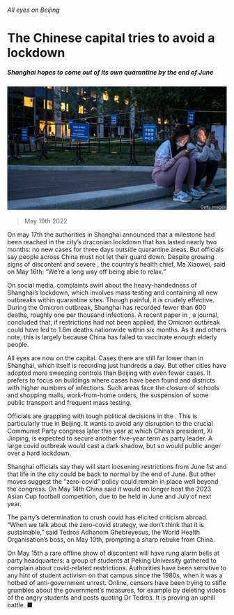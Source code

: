 ###### All eyes on Beijing

# The Chinese capital tries to avoid a lockdown 

##### Shanghai hopes to come out of its own quarantine by the end of June 

![image](images/20220521_CNP503.jpg) 

> May 19th 2022 

On may 17th the authorities in Shanghai announced that a milestone had been reached in the city’s draconian lockdown that has lasted nearly two months: no new cases for three days outside quarantine areas. But officials say people across China must not let their guard down. Despite growing signs of discontent and severe , the country’s health chief, Ma Xiaowei, said on May 16th: “We’re a long way off being able to relax.”

On social media, complaints swirl about the heavy-handedness of Shanghai’s lockdown, which involves mass testing and containing all new outbreaks within quarantine sites. Though painful, it is crudely effective. During the Omicron outbreak, Shanghai has recorded fewer than 600 deaths, roughly one per thousand infections. A recent paper in , a journal, concluded that, if restrictions had not been applied, the Omicron outbreak could have led to 1.6m deaths nationwide within six months. As it and others note, this is largely because China has failed to vaccinate enough elderly people. 

All eyes are now on the capital. Cases there are still far lower than in Shanghai, which itself is recording just hundreds a day. But other cities have adopted more sweeping controls than Beijing with even fewer cases. It prefers to focus on buildings where cases have been found and districts with higher numbers of infections. Such areas face the closure of schools and shopping malls, work-from-home orders, the suspension of some public transport and frequent mass testing. 

Officials are grappling with tough political decisions in the . This is particularly true in Beijing. It wants to avoid any disruption to the crucial Communist Party congress later this year at which China’s president, Xi Jinping, is expected to secure another five-year term as party leader. A large covid outbreak would cast a dark shadow, but so would public anger over a hard lockdown. 

Shanghai officials say they will start loosening restrictions from June 1st and that life in the city could be back to normal by the end of June. But other moves suggest the “zero-covid” policy could remain in place well beyond the congress. On May 14th China said it would no longer host the 2023 Asian Cup football competition, due to be held in June and July of next year. 

The party’s determination to crush covid has elicited criticism abroad. “When we talk about the zero-covid strategy, we don’t think that it is sustainable,” said Tedros Adhanom Ghebreyesus, the World Health Organisation’s boss, on May 10th, prompting a sharp rebuke from China. 

On May 15th a rare offline show of discontent will have rung alarm bells at party headquarters: a group of students at Peking University gathered to complain about covid-related restrictions. Authorities have been sensitive to any hint of student activism on that campus since the 1980s, when it was a hotbed of anti-government unrest. Online, censors have been trying to stifle grumbles about the government’s measures, for example by deleting videos of the angry students and posts quoting Dr Tedros. It is proving an uphill battle. ■


